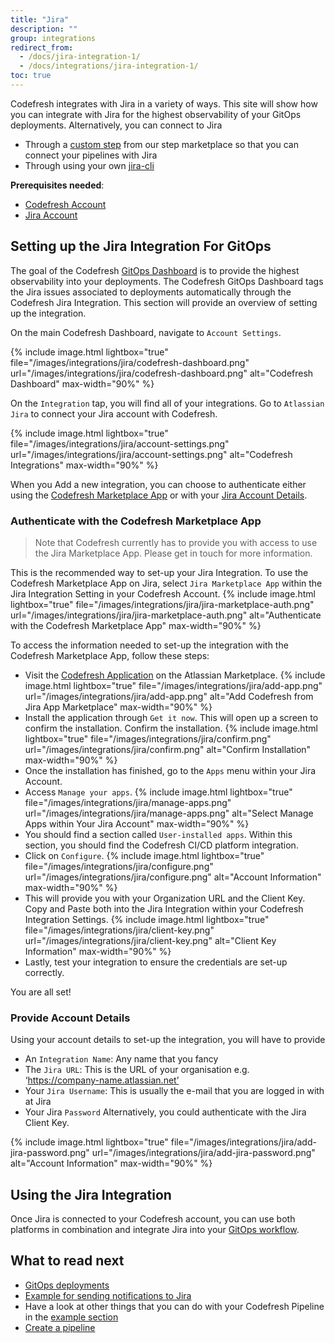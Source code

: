 ```yaml
---
title: "Jira"
description: ""
group: integrations
redirect_from:
  - /docs/jira-integration-1/
  - /docs/integrations/jira-integration-1/
toc: true
---
```

Codefresh integrates with Jira in a variety of ways. This site will show how you can integrate with Jira for the highest observability of your GitOps deployments. Alternatively, you can connect to Jira
* Through a [custom step]({{site.baseurl}}/docs/integrations/notifications/jira-integration/#use-jira-within-your-codefresh-pipeline) from our step marketplace so that you can connect your pipelines with Jira
* Through using your own [jira-cli]({{site.baseurl}}/docs/integrations/notifications/jira-integration/#using-your-own-jira-cli)

**Prerequisites needed**:
* [Codefresh Account](https://codefresh.io/docs/docs/getting-started/create-a-codefresh-account/)
* [Jira Account](https://www.atlassian.com/software/jira)

## Setting up the Jira Integration For GitOps

The goal of the Codefresh [GitOps Dashboard]({{site.baseurl}}/docs/ci-cd-guides/gitops-deployments/) is to provide the highest observability into your deployments. The Codefresh GitOps Dashboard tags the Jira issues associated to deployments automatically through the Codefresh Jira Integration. This section will provide an overview of setting up the integration.

On the main Codefresh Dashboard, navigate to `Account Settings`. 

{% include image.html 
lightbox="true" 
file="/images/integrations/jira/codefresh-dashboard.png" 
url="/images/integrations/jira/codefresh-dashboard.png" 
alt="Codefresh Dashboard" 
max-width="90%" 
%}

On the `Integration` tap, you will find all of your integrations. Go to `Atlassian Jira` to connect your Jira account with Codefresh.

{% include image.html 
lightbox="true" 
file="/images/integrations/jira/account-settings.png" 
url="/images/integrations/jira/account-settings.png" 
alt="Codefresh Integrations" 
max-width="90%" 
%}

When you Add a new integration, you can choose to authenticate either using the [Codefresh Marketplace App]({{site.baseurl}}/docs/integrations/notifications/jira-integration/#authenticate-with-the-jira-client-key) or with your [Jira Account Details]({{site.baseurl}}/docs/integrations/notifications/jira-integration/#provide-account-details).

### Authenticate with the Codefresh Marketplace App

> Note that Codefresh currently has to provide you with access to use the Jira Marketplace App. Please get in touch for more information.

This is the recommended way to set-up your Jira Integration. To use the Codefresh Marketplace App on Jira, select `Jira Marketplace App` within the Jira Integration Setting in your Codefresh Account.
{% include image.html 
lightbox="true" 
file="/images/integrations/jira/jira-marketplace-auth.png" 
url="/images/integrations/jira/jira-marketplace-auth.png" 
alt="Authenticate with the Codefresh Marketplace App" 
max-width="90%" 
%}

To access the information needed to set-up the integration with the Codefresh Marketplace App, follow these steps:
* Visit the [Codefresh Application](https://marketplace.atlassian.com/apps/1224560/codefresh) on the Atlassian Marketplace.
    {% include image.html 
    lightbox="true" 
    file="/images/integrations/jira/add-app.png" 
    url="/images/integrations/jira/add-app.png" 
    alt="Add Codefresh from Jira App Marketplace" 
    max-width="90%" 
    %}
* Install the application through `Get it now`. This will open up a screen to confirm the installation. Confirm the installation.
    {% include image.html 
    lightbox="true" 
    file="/images/integrations/jira/confirm.png" 
    url="/images/integrations/jira/confirm.png" 
    alt="Confirm Installation" 
    max-width="90%" 
    %}
* Once the installation has finished, go to the `Apps` menu within your Jira Account.
* Access `Manage your apps`.
    {% include image.html 
    lightbox="true" 
    file="/images/integrations/jira/manage-apps.png" 
    url="/images/integrations/jira/manage-apps.png" 
    alt="Select Manage Apps within Your Jira Account" 
    max-width="90%" 
    %}
* You should find a section called `User-installed apps`. Within this section, you should find the Codefresh CI/CD platform integration.
* Click on `Configure`.
    {% include image.html 
    lightbox="true" 
    file="/images/integrations/jira/configure.png" 
    url="/images/integrations/jira/configure.png" 
    alt="Account Information" 
    max-width="90%" 
    %}
* This will provide you with your Organization URL and the Client Key. Copy and Paste both into the Jira Integration within your Codefresh Integration Settings.
    {% include image.html 
    lightbox="true" 
    file="/images/integrations/jira/client-key.png" 
    url="/images/integrations/jira/client-key.png" 
    alt="Client Key Information" 
    max-width="90%" 
    %}
* Lastly, test your integration to ensure the credentials are set-up correctly.

You are all set!

### Provide Account Details

Using your account details to set-up the integration, you will have to provide
* An `Integration Name`: Any name that you fancy
* The `Jira URL`: This is the URL of your organisation e.g. ‘https://company-name.atlassian.net’
* Your `Jira Username`: This is usually the e-mail that you are logged in with at Jira
* Your Jira `Password`
Alternatively, you could authenticate with the Jira Client Key. 

{% include image.html 
lightbox="true" 
file="/images/integrations/jira/add-jira-password.png" 
url="/images/integrations/jira/add-jira-password.png" 
alt="Account Information" 
max-width="90%" 
%}

## Using the Jira Integration

Once Jira is connected to your Codefresh account, you can use both platforms in combination and integrate Jira into your [GitOps workflow]({{site.baseurl}}/docs/ci-cd-guides/gitops-deployments/).

## What to read next

* [GitOps deployments]({{site.baseurl}}/docs/ci-cd-guides/gitops-deployments/)
* [Example for sending notifications to Jira]({{site.baseurl}}/docs/yaml-examples/examples/sending-the-notification-to-jira/)
* Have a look at other things that you can do with your Codefresh Pipeline in the [example section]({{site.baseurl}}/docs/yaml-examples/examples/)
* [Create a pipeline]({{site.baseurl}}/docs/configure-ci-cd-pipeline/pipelines/)